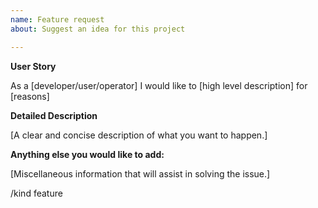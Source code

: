 ```yaml
---
name: Feature request
about: Suggest an idea for this project

---
```


<!-- NOTE: ⚠️ For larger proposals, we follow the CAEP process as outlined in https://github.com/kubernetes-sigs/cluster-api/blob/master/docs/proposals/YYYYMMDD-template.md. -->

**User Story**

As a [developer/user/operator] I would like to [high level description] for [reasons]

**Detailed Description**

[A clear and concise description of what you want to happen.]

**Anything else you would like to add:**

[Miscellaneous information that will assist in solving the issue.]

/kind feature
